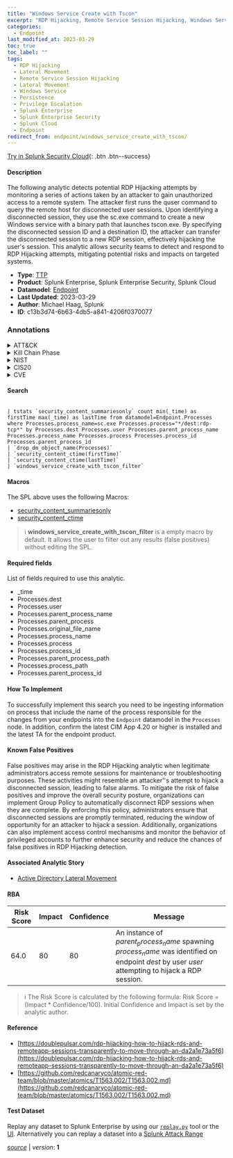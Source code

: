 ```yaml
---
title: "Windows Service Create with Tscon"
excerpt: "RDP Hijacking, Remote Service Session Hijacking, Windows Service"
categories:
  - Endpoint
last_modified_at: 2023-03-29
toc: true
toc_label: ""
tags:
  - RDP Hijacking
  - Lateral Movement
  - Remote Service Session Hijacking
  - Lateral Movement
  - Windows Service
  - Persistence
  - Privilege Escalation
  - Splunk Enterprise
  - Splunk Enterprise Security
  - Splunk Cloud
  - Endpoint
redirect_from: endpoint/windows_service_create_with_tscon/
---
```




[Try in Splunk Security Cloud](https://www.splunk.com/en_us/cyber-security.html){: .btn .btn--success}

#### Description

The following analytic detects potential RDP Hijacking attempts by monitoring a series of actions taken by an attacker to gain unauthorized access to a remote system. The attacker first runs the quser command to query the remote host for disconnected user sessions. Upon identifying a disconnected session, they use the sc.exe command to create a new Windows service with a binary path that launches tscon.exe. By specifying the disconnected session ID and a destination ID, the attacker can transfer the disconnected session to a new RDP session, effectively hijacking the user&#39;s session. This analytic allows security teams to detect and respond to RDP Hijacking attempts, mitigating potential risks and impacts on targeted systems.

- **Type**: [TTP](https://github.com/splunk/security_content/wiki/Detection-Analytic-Types)
- **Product**: Splunk Enterprise, Splunk Enterprise Security, Splunk Cloud
- **Datamodel**: [Endpoint](https://docs.splunk.com/Documentation/CIM/latest/User/Endpoint)
- **Last Updated**: 2023-03-29
- **Author**: Michael Haag, Splunk
- **ID**: c13b3d74-6b63-4db5-a841-4206f0370077

### Annotations
<details>
  <summary>ATT&CK</summary>

<div markdown="1">

#### [ATT&CK](https://attack.mitre.org/)

| ID          | Technique   | Tactic         |
| ----------- | ----------- |--------------- |
| [T1563.002](https://attack.mitre.org/techniques/T1563/002/) | RDP Hijacking | Lateral Movement |

| [T1563](https://attack.mitre.org/techniques/T1563/) | Remote Service Session Hijacking | Lateral Movement |

| [T1543.003](https://attack.mitre.org/techniques/T1543/003/) | Windows Service | Persistence, Privilege Escalation |

</div>
</details>


<details>
  <summary>Kill Chain Phase</summary>

<div markdown="1">

* Exploitation
* Installation


</div>
</details>


<details>
  <summary>NIST</summary>

<div markdown="1">

* DE.CM



</div>
</details>

<details>
  <summary>CIS20</summary>

<div markdown="1">

* CIS 10



</div>
</details>

<details>
  <summary>CVE</summary>

<div markdown="1">


</div>
</details>


#### Search

```

| tstats `security_content_summariesonly` count min(_time) as firstTime max(_time) as lastTime from datamodel=Endpoint.Processes where Processes.process_name=sc.exe Processes.process="*/dest:rdp-tcp*" by Processes.dest Processes.user Processes.parent_process_name Processes.process_name Processes.process Processes.process_id Processes.parent_process_id 
| `drop_dm_object_name(Processes)` 
| `security_content_ctime(firstTime)` 
| `security_content_ctime(lastTime)` 
| `windows_service_create_with_tscon_filter`
```

#### Macros
The SPL above uses the following Macros:
* [security_content_summariesonly](https://github.com/splunk/security_content/blob/develop/macros/security_content_summariesonly.yml)
* [security_content_ctime](https://github.com/splunk/security_content/blob/develop/macros/security_content_ctime.yml)

> :information_source:
> **windows_service_create_with_tscon_filter** is a empty macro by default. It allows the user to filter out any results (false positives) without editing the SPL.



#### Required fields
List of fields required to use this analytic.
* _time
* Processes.dest
* Processes.user
* Processes.parent_process_name
* Processes.parent_process
* Processes.original_file_name
* Processes.process_name
* Processes.process
* Processes.process_id
* Processes.parent_process_path
* Processes.process_path
* Processes.parent_process_id



#### How To Implement
To successfully implement this search you need to be ingesting information on process that include the name of the process responsible for the changes from your endpoints into the `Endpoint` datamodel in the `Processes` node. In addition, confirm the latest CIM App 4.20 or higher is installed and the latest TA for the endpoint product.
#### Known False Positives
False positives may arise in the RDP Hijacking analytic when legitimate administrators access remote sessions for maintenance or troubleshooting purposes. These activities might resemble an attacker&#39;&#39;s attempt to hijack a disconnected session, leading to false alarms. To mitigate the risk of false positives and improve the overall security posture, organizations can implement Group Policy to automatically disconnect RDP sessions when they are complete. By enforcing this policy, administrators ensure that disconnected sessions are promptly terminated, reducing the window of opportunity for an attacker to hijack a session. Additionally, organizations can also implement access control mechanisms and monitor the behavior of privileged accounts to further enhance security and reduce the chances of false positives in RDP Hijacking detection.

#### Associated Analytic Story
* [Active Directory Lateral Movement](/stories/active_directory_lateral_movement)




#### RBA

| Risk Score  | Impact      | Confidence   | Message      |
| ----------- | ----------- |--------------|--------------|
| 64.0 | 80 | 80 | An instance of $parent_process_name$ spawning $process_name$ was identified on endpoint $dest$ by user $user$ attempting to hijack a RDP session. |


> :information_source:
> The Risk Score is calculated by the following formula: Risk Score = (Impact * Confidence/100). Initial Confidence and Impact is set by the analytic author.


#### Reference

* [https://doublepulsar.com/rdp-hijacking-how-to-hijack-rds-and-remoteapp-sessions-transparently-to-move-through-an-da2a1e73a5f6](https://doublepulsar.com/rdp-hijacking-how-to-hijack-rds-and-remoteapp-sessions-transparently-to-move-through-an-da2a1e73a5f6)
* [https://github.com/redcanaryco/atomic-red-team/blob/master/atomics/T1563.002/T1563.002.md](https://github.com/redcanaryco/atomic-red-team/blob/master/atomics/T1563.002/T1563.002.md)



#### Test Dataset
Replay any dataset to Splunk Enterprise by using our [`replay.py`](https://github.com/splunk/attack_data#using-replaypy) tool or the [UI](https://github.com/splunk/attack_data#using-ui).
Alternatively you can replay a dataset into a [Splunk Attack Range](https://github.com/splunk/attack_range#replay-dumps-into-attack-range-splunk-server)




[*source*](https://github.com/splunk/security_content/tree/develop/detections/endpoint/windows_service_create_with_tscon.yml) \| *version*: **1**